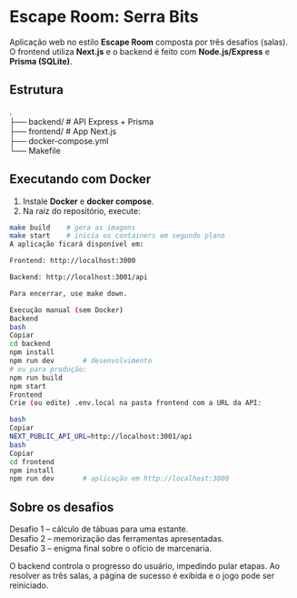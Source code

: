 # Escape Room: Serra Bits

Aplicação web no estilo **Escape Room** composta por três desafios (salas).  
O frontend utiliza **Next.js** e o backend é feito com **Node.js/Express** e **Prisma (SQLite)**.

## Estrutura
.<br>
├── backend/ # API Express + Prisma<br>
├── frontend/ # App Next.js<br>
├── docker-compose.yml<br>
└── Makefile<br>

## Executando com Docker

1. Instale **Docker** e **docker compose**.
2. Na raiz do repositório, execute:

```bash
make build    # gera as imagens
make start    # inicia os containers em segundo plano
A aplicação ficará disponível em:

Frontend: http://localhost:3000

Backend: http://localhost:3001/api

Para encerrar, use make down.

Execução manual (sem Docker)
Backend
bash
Copiar
cd backend
npm install
npm run dev       # desenvolvimento
# ou para produção:
npm run build
npm start
Frontend
Crie (ou edite) .env.local na pasta frontend com a URL da API:

bash
Copiar
NEXT_PUBLIC_API_URL=http://localhost:3001/api
bash
Copiar
cd frontend
npm install
npm run dev       # aplicação em http://localhost:3000
```

## Sobre os desafios
Desafio 1 – cálculo de tábuas para uma estante.</br>
Desafio 2 – memorização das ferramentas apresentadas.<br>
Desafio 3 – enigma final sobre o ofício de marcenaria.<br>

O backend controla o progresso do usuário, impedindo pular etapas. Ao resolver as três salas, a página de sucesso é exibida e o jogo pode ser reiniciado.